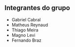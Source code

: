 ## Integrantes do grupo
- Gabriel Cabral
- Matheus Reynaud
- Thiago Meira
- Magno Levi
- Fernando Braz
